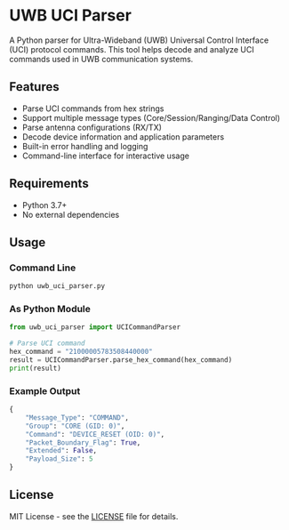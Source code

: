 # UWB UCI Parser

A Python parser for Ultra-Wideband (UWB) Universal Control Interface (UCI) protocol commands. This tool helps decode and analyze UCI commands used in UWB communication systems.

## Features

- Parse UCI commands from hex strings
- Support multiple message types (Core/Session/Ranging/Data Control)
- Parse antenna configurations (RX/TX)
- Decode device information and application parameters
- Built-in error handling and logging
- Command-line interface for interactive usage

## Requirements

- Python 3.7+
- No external dependencies

## Usage

### Command Line
```bash
python uwb_uci_parser.py
```

### As Python Module
```python
from uwb_uci_parser import UCICommandParser

# Parse UCI command
hex_command = "21000005783508440000"
result = UCICommandParser.parse_hex_command(hex_command)
print(result)
```

### Example Output
```python
{
    "Message_Type": "COMMAND",
    "Group": "CORE (GID: 0)",
    "Command": "DEVICE_RESET (OID: 0)",
    "Packet_Boundary_Flag": True,
    "Extended": False,
    "Payload_Size": 5
}
```

## License

MIT License - see the [LICENSE](LICENSE) file for details.

